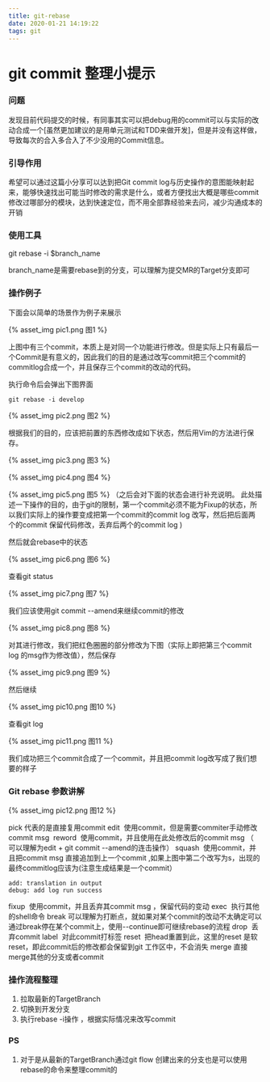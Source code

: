 ```yaml
---
title: git-rebase
date: 2020-01-21 14:19:22
tags: git 
---
```


# git commit 整理小提示


### 问题
发现目前代码提交的时候，有同事其实可以把debug用的commit可以与实际的改动合成一个[虽然更加建议的是用单元测试和TDD来做开发]，但是并没有这样做，导致每次的合入多合入了不少没用的Commit信息。

### 引导作用
希望可以通过这篇小分享可以达到把Git commit log与历史操作的意图能映射起来，能够快速找出可能当时修改的需求是什么，或者方便找出大概是哪些commit修改过哪部分的模块，达到快速定位，而不用全部靠经验来去问，减少沟通成本的开销

### 使用工具
git rebase -i $branch_name

branch_name是需要rebase到的分支，可以理解为提交MR的Target分支即可

### 操作例子

下面会以简单的场景作为例子来展示
<!-- ![image.png](https://cdn.nlark.com/yuque/0/2020/png/554199/1579588371776-631d0113-f187-4d90-9e95-aa0fcd632b25.png#align=left&display=inline&height=151&name=image.png&originHeight=302&originWidth=685&size=28554&status=done&style=none&width=342.5) -->
{% asset_img pic1.png 图1 %}

上图中有三个commit，本质上是对同一个功能进行修改。但是实际上只有最后一个Commit是有意义的，因此我们的目的是通过改写commit把三个commit的commitlog合成一个，并且保存三个commit的改动的代码。

执行命令后会弹出下图界面
```
git rebase -i develop
```

<!-- ![image.png](https://cdn.nlark.com/yuque/0/2020/png/554199/1579588597962-54bb7d78-3229-499d-9848-865a9834097b.png#align=left&display=inline&height=206&name=image.png&originHeight=412&originWidth=699&size=53435&status=done&style=none&width=349.5) -->
{% asset_img pic2.png 图2 %}

根据我们的目的，应该把前置的东西修改成如下状态，然后用Vim的方法进行保存。
<!-- ![image.png](https://cdn.nlark.com/yuque/0/2020/png/554199/1579588679733-7d55dc8b-0cf9-4a97-b3a6-3f67f8bfb0d0.png#align=left&display=inline&height=206&name=image.png&originHeight=412&originWidth=699&size=53435&status=done&style=none&uid=1579588678281-0&width=349.5) -->
{% asset_img pic3.png 图3 %}
<!-- ![image.png](https://cdn.nlark.com/yuque/0/2020/png/554199/1579588708290-1d2c2288-cadb-4238-b7ce-c021bd1ad1e3.png#align=left&display=inline&height=207&name=image.png&originHeight=415&originWidth=722&size=53502&status=done&style=none&width=361) -->
{% asset_img pic4.png 图4 %}
<!-- ![image.png](https://cdn.nlark.com/yuque/0/2020/png/554199/1579588913048-47254f00-cbd1-472c-b620-e2d3e2eff61b.png#align=left&display=inline&height=207&name=image.png&originHeight=413&originWidth=731&size=54933&status=done&style=none&width=365.5) -->
{% asset_img pic5.png 图5 %}
（之后会对下面的状态会进行补充说明。
此处描述一下操作的目的，由于git的限制，第一个commit必须不能为Fixup的状态，所以我们实际上的操作要变成把第一个commit的commit log 改写，然后把后面两个的commit 保留代码修改，丢弃后两个的commit log )

然后就会rebase中的状态
<!-- ![image.png](https://cdn.nlark.com/yuque/0/2020/png/554199/1579588773915-fa4b12b1-62aa-4276-bfac-af3d2b37b04e.png#align=left&display=inline&height=46&name=image.png&originHeight=92&originWidth=716&size=8185&status=done&style=none&width=358) -->
{% asset_img pic6.png 图6 %}

查看git status
<!-- ![image.png](https://cdn.nlark.com/yuque/0/2020/png/554199/1579589042041-2305da7f-cab6-4cc4-9046-44d792dc8b94.png#align=left&display=inline&height=142&name=image.png&originHeight=284&originWidth=739&size=35631&status=done&style=none&width=369.5) -->
{% asset_img pic7.png 图7 %}

我们应该使用git commit --amend来继续commit的修改
<!-- ![image.png](https://cdn.nlark.com/yuque/0/2020/png/554199/1579589129508-8831ba61-768e-4bee-9e29-c4e1dd3a52f2.png#align=left&display=inline&height=177&name=image.png&originHeight=354&originWidth=750&size=43570&status=done&style=none&width=375) -->
{% asset_img pic8.png 图8 %}

对其进行修改，我们把红色圈圈的部分修改为下图（实际上即把第三个commit log 的msg作为修改值），然后保存
<!-- ![image.png](https://cdn.nlark.com/yuque/0/2020/png/554199/1579589189389-93d13df5-93e6-4771-aefd-c185a388a6c8.png#align=left&display=inline&height=169&name=image.png&originHeight=338&originWidth=758&size=39336&status=done&style=none&width=379) -->
{% asset_img pic9.png 图9 %}

然后继续
<!-- ![image.png](https://cdn.nlark.com/yuque/0/2020/png/554199/1579589215414-8280d103-70eb-490d-b464-f11d7328bf68.png#align=left&display=inline&height=35&name=image.png&originHeight=70&originWidth=756&size=10327&status=done&style=none&width=378) -->
{% asset_img pic10.png 图10 %}

查看git log 
<!-- ![image.png](https://cdn.nlark.com/yuque/0/2020/png/554199/1579589254771-7c813ced-058b-4fb7-aa7e-1e6c26379426.png#align=left&display=inline&height=204&name=image.png&originHeight=407&originWidth=729&size=49500&status=done&style=none&width=364.5) -->
{% asset_img pic11.png 图11 %}

我们成功把三个commit合成了一个commit，并且把commit log改写成了我们想要的样子

### Git rebase 参数讲解
<!-- ![](https://cdn.nlark.com/yuque/0/2020/png/554199/1579588913048-47254f00-cbd1-472c-b620-e2d3e2eff61b.png#align=left&display=inline&height=413&originHeight=413&originWidth=731&status=done&style=none&width=731) -->
{% asset_img pic12.png 图12 %}

pick 代表的是直接复用commit
edit  使用commit，但是需要commiter手动修改commit msg 
reword  使用commit，并且使用在此处修改后的commit msg （ 可以理解为edit + git commit --amend的连击操作）
squash  使用commit，并且把commit msg 直接追加到上一个commit ,如果上图中第二个改写为s，出现的最终commitlog应该为(注意生成结果是一个commit）

```
add: translation in output
debug: add log run success
```

fixup  使用commit，并且丢弃其commit msg ，保留代码的变动
exec  执行其他的shell命令
break 可以理解为打断点，就如果对某个commit的改动不太确定可以通过break停在某个commit上，使用--continue即可继续rebase的流程
drop  丢弃commit
label  对此commit打标签
reset  把head重置到此，这里的reset 是软reset，即此commit后的修改都会保留到git 工作区中，不会消失
merge 直接merge其他的分支或者commit

### 操作流程整理

1. 拉取最新的TargetBranch
1. 切换到开发分支
1. 执行rebase -i操作 ，根据实际情况来改写commit

### PS

1. 对于是从最新的TargetBranch通过git flow 创建出来的分支也是可以使用rebase的命令来整理commit的



